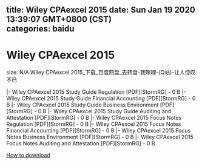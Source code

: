 
title: Wiley CPAexcel 2015
date: Sun Jan 19 2020 13:39:07 GMT+0800 (CST)    
categories: baidu
---

# Wiley CPAexcel 2015
size: N/A
 Wiley CPAexcel 2015_下载_百度网盘_去转盘-我嚓哩-(Q站)-让人惊叹不已
 
|- Wiley CPAexcel 2015 Study Guide Regulation [PDF][StormRG] - 0 B
|- Wiley CPAexcel 2015 Study Guide Financial Accounting [PDF][StormRG] - 0 B
|- Wiley CPAexcel 2015 Study Guide Business Environment [PDF][StormRG] - 0 B
|- Wiley CPAexcel 2015 Study Guide Auditing and Attestation [PDF][StormRG] - 0 B
|- Wiley CPAexcel 2015 Focus Notes Regulation [PDF][StormRG] - 0 B
|- Wiley CPAexcel 2015 Focus Notes Financial Accounting [PDF][StormRG] - 0 B
|- Wiley CPAexcel 2015 Focus Notes Business Environment [PDF][StormRG] - 0 B
|- Wiley CPAexcel 2015 Focus Notes Auditing and Attestation [PDF][StormRG] - 0 B

[How to download](https://bpcam.bemobtrk.com/go/2ceec3aa-1ca2-46d6-b9ff-aaa5c184517c?jno=2902)